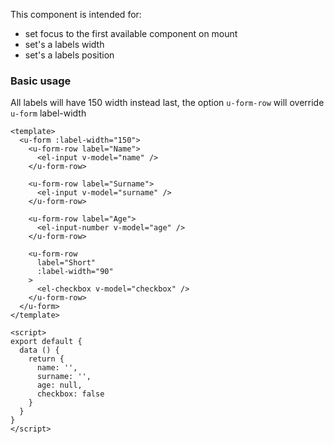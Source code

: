 This component is intended for:
 - set focus to the first available component on mount
 - set's a labels width
 - set's a labels position
 
### Basic usage

All labels will have 150 width instead last, the option `u-form-row` will override `u-form` label-width

```vue
<template>
  <u-form :label-width="150">
    <u-form-row label="Name">
      <el-input v-model="name" />
    </u-form-row>

    <u-form-row label="Surname">
      <el-input v-model="surname" />
    </u-form-row>

    <u-form-row label="Age">
      <el-input-number v-model="age" />
    </u-form-row>

    <u-form-row
      label="Short"
      :label-width="90"
    >
      <el-checkbox v-model="checkbox" />
    </u-form-row>
  </u-form>
</template>

<script>
export default {
  data () {
    return {
      name: '',
      surname: '',
      age: null,
      checkbox: false
    }
  }
}
</script>
```
